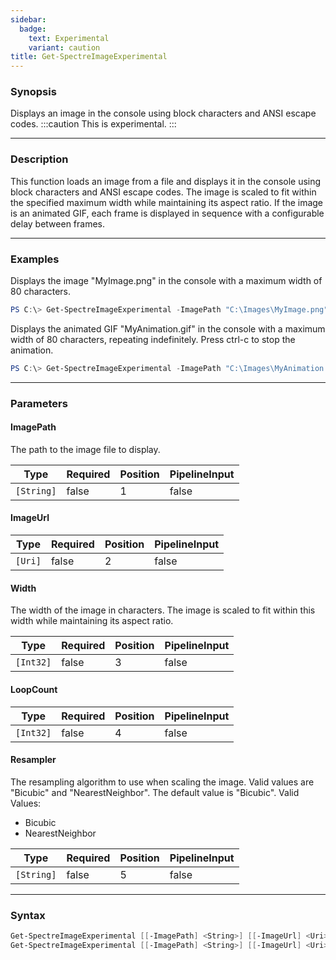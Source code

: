 ```yaml
---
sidebar:
  badge:
    text: Experimental
    variant: caution
title: Get-SpectreImageExperimental
---
```




### Synopsis
Displays an image in the console using block characters and ANSI escape codes.
:::caution
This is experimental.
:::

---

### Description

This function loads an image from a file and displays it in the console using block characters and ANSI escape codes. The image is scaled to fit within the specified maximum width while maintaining its aspect ratio. If the image is an animated GIF, each frame is displayed in sequence with a configurable delay between frames.

---

### Examples
Displays the image "MyImage.png" in the console with a maximum width of 80 characters.

```powershell
PS C:\> Get-SpectreImageExperimental -ImagePath "C:\Images\MyImage.png" -MaxWidth 80
```
Displays the animated GIF "MyAnimation.gif" in the console with a maximum width of 80 characters, repeating indefinitely. Press ctrl-c to stop the animation.

```powershell
PS C:\> Get-SpectreImageExperimental -ImagePath "C:\Images\MyAnimation.gif" -MaxWidth 80
```

---

### Parameters
#### **ImagePath**
The path to the image file to display.

|Type      |Required|Position|PipelineInput|
|----------|--------|--------|-------------|
|`[String]`|false   |1       |false        |

#### **ImageUrl**

|Type   |Required|Position|PipelineInput|
|-------|--------|--------|-------------|
|`[Uri]`|false   |2       |false        |

#### **Width**
The width of the image in characters. The image is scaled to fit within this width while maintaining its aspect ratio.

|Type     |Required|Position|PipelineInput|
|---------|--------|--------|-------------|
|`[Int32]`|false   |3       |false        |

#### **LoopCount**

|Type     |Required|Position|PipelineInput|
|---------|--------|--------|-------------|
|`[Int32]`|false   |4       |false        |

#### **Resampler**
The resampling algorithm to use when scaling the image. Valid values are "Bicubic" and "NearestNeighbor". The default value is "Bicubic".
Valid Values:

* Bicubic
* NearestNeighbor

|Type      |Required|Position|PipelineInput|
|----------|--------|--------|-------------|
|`[String]`|false   |5       |false        |

---

### Syntax
```powershell
Get-SpectreImageExperimental [[-ImagePath] <String>] [[-ImageUrl] <Uri>] [[-Width] <Int32>] [[-LoopCount] <Int32>] [[-Resampler] <String>] [<CommonParameters>]
Get-SpectreImageExperimental [[-ImagePath] <String>] [[-ImageUrl] <Uri>] [[-Width] <Int32>] [[-LoopCount] <Int32>] [[-Resampler] <String>] [<CommonParameters>]
```
